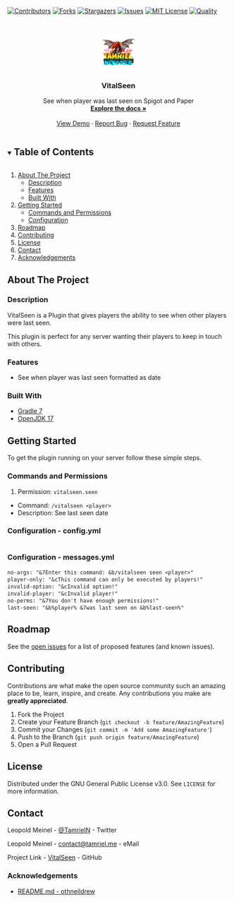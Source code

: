 <!-- PROJECT SHIELDS -->
[![Contributors][contributors-shield]][contributors-url]
[![Forks][forks-shield]][forks-url]
[![Stargazers][stars-shield]][stars-url]
[![Issues][issues-shield]][issues-url]
[![MIT License][license-shield]][license-url]
[![Quality][quality-shield]][quality-url]

<!-- PROJECT LOGO -->
<!--suppress ALL -->
<br />
<p align="center">
  <a href="https://github.com/TamrielNetwork/VitalSeen">
    <img src="images/logo.png" alt="Logo" width="80" height="80">
  </a>

<h3 align="center">VitalSeen</h3>

  <p align="center">
    See when player was last seen on Spigot and Paper
    <br />
    <a href="https://github.com/TamrielNetwork/VitalSeen"><strong>Explore the docs »</strong></a>
    <br />
    <br />
    <a href="https://github.com/TamrielNetwork/VitalSeen">View Demo</a>
    ·
    <a href="https://github.com/TamrielNetwork/VitalSeen/issues">Report Bug</a>
    ·
    <a href="https://github.com/TamrielNetwork/VitalSeen/issues">Request Feature</a>
  </p>

<!-- TABLE OF CONTENTS -->
<details open="open">
  <summary><h2 style="display: inline-block">Table of Contents</h2></summary>
  <ol>
    <li>
      <a href="#about-the-project">About The Project</a>
      <ul>
        <li><a href="#description">Description</a></li>
        <li><a href="#features">Features</a></li>
        <li><a href="#built-with">Built With</a></li>
      </ul>
    </li>
    <li>
      <a href="#getting-started">Getting Started</a>
      <ul>
        <li><a href="#commands-and-permissions">Commands and Permissions</a></li>
        <li><a href="#configuration">Configuration</a></li>
      </ul>
    </li>
    <li><a href="#roadmap">Roadmap</a></li>
    <li><a href="#contributing">Contributing</a></li>
    <li><a href="#license">License</a></li>
    <li><a href="#contact">Contact</a></li>
    <li><a href="#acknowledgements">Acknowledgements</a></li>
  </ol>
</details>

<!-- ABOUT THE PROJECT -->

## About The Project

### Description

VitalSeen is a Plugin that gives players the ability to see when other players were last seen.

This plugin is perfect for any server wanting their players to keep in touch with others.

### Features

* See when player was last seen formatted as date

### Built With

* [Gradle 7](https://docs.gradle.org/7.4/release-notes.html)
* [OpenJDK 17](https://openjdk.java.net/projects/jdk/17/)

<!-- GETTING STARTED -->

## Getting Started

To get the plugin running on your server follow these simple steps.

### Commands and Permissions

1. Permission: `vitalseen.seen`

* Command: `/vitalseen <player>`
* Description: See last seen date

### Configuration - config.yml

```
```

### Configuration - messages.yml

```
no-args: "&7Enter this command: &b/vitalseen seen <player>"
player-only: "&cThis command can only be executed by players!"
invalid-option: "&cInvalid option!"
invalid-player: "&cInvalid player!"
no-perms: "&7You don't have enough permissions!"
last-seen: "&b%player% &7was last seen on &b%last-seen%"
```

<!-- ROADMAP -->

## Roadmap

See the [open issues](https://github.com/TamrielNetwork/VitalSeen/issues) for a list of proposed features (and known
issues).

<!-- CONTRIBUTING -->

## Contributing

Contributions are what make the open source community such an amazing place to be, learn, inspire, and create. Any
contributions you make are **greatly appreciated**.

1. Fork the Project
2. Create your Feature Branch (`git checkout -b feature/AmazingFeature`)
3. Commit your Changes (`git commit -m 'Add some AmazingFeature'`)
4. Push to the Branch (`git push origin feature/AmazingFeature`)
5. Open a Pull Request

<!-- LICENSE -->

## License

Distributed under the GNU General Public License v3.0. See `LICENSE` for more information.

<!-- CONTACT -->

## Contact

Leopold Meinel - [@TamrielN](https://twitter.com/TamrielN) - Twitter

Leopold Meinel - [contact@tamriel.me](mailto:contact@tamriel.me) - eMail

Project Link - [VitalSeen](https://github.com/TamrielNetwork/VitalSeen) - GitHub

<!-- ACKNOWLEDGEMENTS -->

### Acknowledgements

* [README.md - othneildrew](https://github.com/othneildrew/Best-README-Template)

<!-- MARKDOWN LINKS & IMAGES -->

[contributors-shield]: https://img.shields.io/github/contributors-anon/TamrielNetwork/VitalSeen?style=for-the-badge

[contributors-url]: https://github.com/TamrielNetwork/VitalSeen/graphs/contributors

[forks-shield]: https://img.shields.io/github/forks/TamrielNetwork/VitalSeen?label=Forks&style=for-the-badge

[forks-url]: https://github.com/TamrielNetwork/VitalSeen/network/members

[stars-shield]: https://img.shields.io/github/stars/TamrielNetwork/VitalSeen?style=for-the-badge

[stars-url]: https://github.com/TamrielNetwork/VitalSeen/stargazers

[issues-shield]: https://img.shields.io/github/issues/TamrielNetwork/VitalSeen?style=for-the-badge

[issues-url]: https://github.com/TamrielNetwork/VitalSeen/issues

[license-shield]: https://img.shields.io/github/license/TamrielNetwork/VitalSeen?style=for-the-badge

[license-url]: https://github.com/TamrielNetwork/VitalSeen/blob/main/LICENSE

[quality-shield]: https://img.shields.io/codefactor/grade/github/TamrielNetwork/VitalSeen?style=for-the-badge

[quality-url]: https://www.codefactor.io/repository/github/TamrielNetwork/VitalSeen
